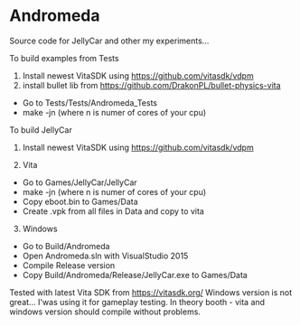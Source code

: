 # Andromeda

Source code for JellyCar and other my experiments...

To build examples from Tests

1. Install newest VitaSDK using https://github.com/vitasdk/vdpm  
2. install bullet lib from https://github.com/DrakonPL/bullet-physics-vita    

- Go to Tests/Tests/Andromeda_Tests
- make -jn  (where n is numer of cores of your cpu)  

To build JellyCar

1. Install newest VitaSDK using https://github.com/vitasdk/vdpm  

2. Vita 
- Go to Games/JellyCar/JellyCar
- make -jn  (where n is numer of cores of your cpu)  
- Copy eboot.bin to Games/Data
- Create .vpk from all files in Data and copy to vita

3. Windows
- Go to Build/Andromeda
- Open Andromeda.sln with VisualStudio 2015
- Compile Release version
- Copy Build/Andromeda/Release/JellyCar.exe to Games/Data

Tested with latest Vita SDK from https://vitasdk.org/
Windows version is not great... I'was using it for gameplay testing.
In theory booth - vita and windows version should compile without problems.
